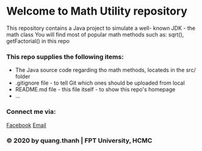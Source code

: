 # Welcome to Math Utility repository
This repository contains a Java project to simulate a well- known JDK - the math class
You will find most of popular math methods such as: sqrt(), getFactorial() in this repo

### This repo supplies the following items:
* The Java source code regarding tho math methods, locateds in the src/ folder
* .gitignore file - to tell Git which ones should be uploaded from local
* README.md file - this file itself -  to show this repo's homepage
* ...

### Connect me via:
[Facebook](https://www.facebook.com/profile.php?id=100006919245791)
[Email](mailto:falconbusterxx@gmail.com)

### © 2020 by quang.thanh | FPT University, HCMC